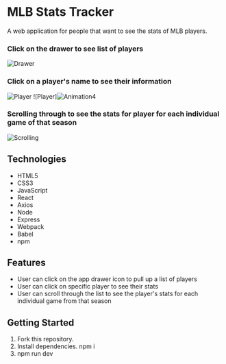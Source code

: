 # MLB Stats Tracker

A web application for people that want to see the stats of MLB players.

### Click on the drawer to see list of players
![Drawer](https://user-images.githubusercontent.com/80491609/153676869-bab75ada-9cc4-4819-b6f0-174cf9cebf3f.gif)

### Click on a player's name to see their information
![Player](https://user-images.githubusercontent.com/80491609/153676939-02d650b3-3351-469b-9d6e-1882032996e5.gif)
![Player]![Animation4](https://user-images.githubusercontent.com/80491609/153677689-ab9725f0-867e-4e31-9d38-2c64ca2589a1.gif)


### Scrolling through to see the stats for player for each individual game of that season
![Scrolling](https://user-images.githubusercontent.com/80491609/153676988-543819f4-c805-437b-8175-f2f8bb732611.gif)


## Technologies

* HTML5
* CSS3
* JavaScript
* React
* Axios
* Node
* Express
* Webpack
* Babel
* npm

## Features

- User can click on the app drawer icon to pull up a list of players
- User can click on specific player to see their stats
- User can scroll through the list to see the player's stats for each individual game from that season

## Getting Started

1. Fork this repository.
2. Install dependencies. npm i
3. npm run dev

